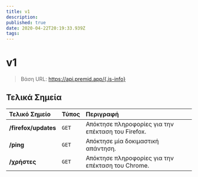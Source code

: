 ```yaml
---
title: v1
description:
published: true
date: 2020-04-22T20:19:33.939Z
tags:
---
```


# v1

> Βάση URL: https://api.premid.app/{.is-info}


## Τελικά Σημεία

<table>
  <thead>
    <tr>
      <th style="text-align:left">Τελικό Σημείο</th>
      <th style="text-align:left">Τύπος</th>
      <th style="text-align:left">Περιγραφή</th>
    </tr>
  </thead>
  <tbody>
    <tr>
      <td style="text-align:left"><b>/firefox/updates</b>
      </td>
      <td style="text-align:left"><code>GET</code></td>
      <td style="text-align:left">Απόκτησε πληροφορίες για την επέκταση του Firefox.</td>
    </tr>
    <tr>
      <td style="text-align:left"><b>/ping</b>
      </td>
      <td style="text-align:left"><code>GET</code></td>
      <td style="text-align:left">Απόκτησε μία δοκιμαστική απάντηση.</td>
    </tr>
    <tr>
      <td style="text-align:left"><b>/χρήστες</b>
      </td>
      <td style="text-align:left"><code>GET</code></td>
      <td style="text-align:left">Απόκτησε πληροφορίες για την επέκταση του Chrome.</td>
    </tr>
  </tbody>
</table>
